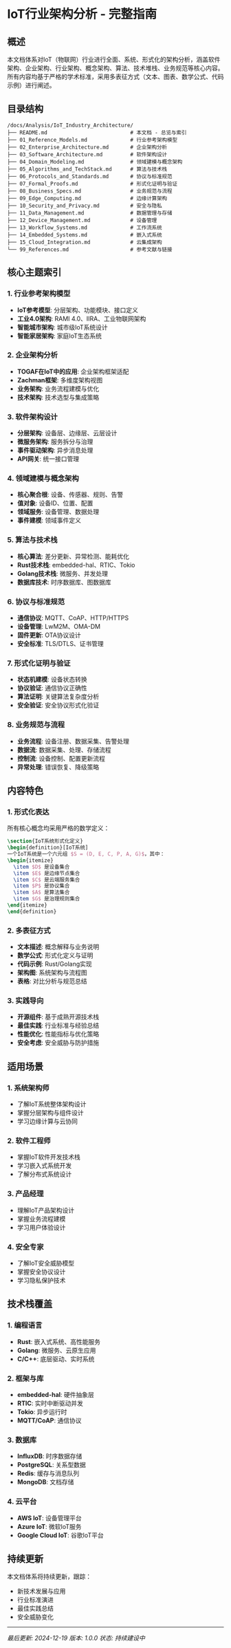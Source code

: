 # IoT行业架构分析 - 完整指南

## 概述

本文档体系对IoT（物联网）行业进行全面、系统、形式化的架构分析，涵盖软件架构、企业架构、行业架构、概念架构、算法、技术堆栈、业务规范等核心内容。所有内容均基于严格的学术标准，采用多表征方式（文本、图表、数学公式、代码示例）进行阐述。

## 目录结构

```text
/docs/Analysis/IoT_Industry_Architecture/
├── README.md                           # 本文档 - 总览与索引
├── 01_Reference_Models.md              # 行业参考架构模型
├── 02_Enterprise_Architecture.md       # 企业架构分析
├── 03_Software_Architecture.md         # 软件架构设计
├── 04_Domain_Modeling.md               # 领域建模与概念架构
├── 05_Algorithms_and_TechStack.md      # 算法与技术栈
├── 06_Protocols_and_Standards.md       # 协议与标准规范
├── 07_Formal_Proofs.md                 # 形式化证明与验证
├── 08_Business_Specs.md                # 业务规范与流程
├── 09_Edge_Computing.md                # 边缘计算架构
├── 10_Security_and_Privacy.md          # 安全与隐私
├── 11_Data_Management.md               # 数据管理与存储
├── 12_Device_Management.md             # 设备管理
├── 13_Workflow_Systems.md              # 工作流系统
├── 14_Embedded_Systems.md              # 嵌入式系统
├── 15_Cloud_Integration.md             # 云集成架构
└── 99_References.md                    # 参考文献与链接
```

## 核心主题索引

### 1. 行业参考架构模型

- **IoT参考模型**: 分层架构、功能模块、接口定义
- **工业4.0架构**: RAMI 4.0、IIRA、工业物联网架构
- **智能城市架构**: 城市级IoT系统设计
- **智能家居架构**: 家庭IoT生态系统

### 2. 企业架构分析

- **TOGAF在IoT中的应用**: 企业架构框架适配
- **Zachman框架**: 多维度架构视图
- **业务架构**: 业务流程建模与优化
- **技术架构**: 技术选型与集成策略

### 3. 软件架构设计

- **分层架构**: 设备层、边缘层、云层设计
- **微服务架构**: 服务拆分与治理
- **事件驱动架构**: 异步消息处理
- **API网关**: 统一接口管理

### 4. 领域建模与概念架构

- **核心聚合根**: 设备、传感器、规则、告警
- **值对象**: 设备ID、位置、配置
- **领域服务**: 设备管理、数据处理
- **事件建模**: 领域事件定义

### 5. 算法与技术栈

- **核心算法**: 差分更新、异常检测、能耗优化
- **Rust技术栈**: embedded-hal、RTIC、Tokio
- **Golang技术栈**: 微服务、并发处理
- **数据库技术**: 时序数据库、图数据库

### 6. 协议与标准规范

- **通信协议**: MQTT、CoAP、HTTP/HTTPS
- **设备管理**: LwM2M、OMA-DM
- **固件更新**: OTA协议设计
- **安全标准**: TLS/DTLS、证书管理

### 7. 形式化证明与验证

- **状态机建模**: 设备状态转换
- **协议验证**: 通信协议正确性
- **算法证明**: 关键算法复杂度分析
- **安全验证**: 安全协议形式化验证

### 8. 业务规范与流程

- **业务流程**: 设备注册、数据采集、告警处理
- **数据流**: 数据采集、处理、存储流程
- **控制流**: 设备控制、配置更新流程
- **异常处理**: 错误恢复、降级策略

## 内容特色

### 1. 形式化表达

所有核心概念均采用严格的数学定义：

```latex
\section{IoT系统形式化定义}
\begin{definition}[IoT系统]
一个IoT系统是一个六元组 $S = (D, E, C, P, A, G)$，其中：
\begin{itemize}
  \item $D$ 是设备集合
  \item $E$ 是边缘节点集合  
  \item $C$ 是云端服务集合
  \item $P$ 是协议集合
  \item $A$ 是算法集合
  \item $G$ 是治理规则集合
\end{itemize}
\end{definition}
```

### 2. 多表征方式

- **文本描述**: 概念解释与业务说明
- **数学公式**: 形式化定义与证明
- **代码示例**: Rust/Golang实现
- **架构图**: 系统架构与流程图
- **表格**: 对比分析与规范总结

### 3. 实践导向

- **开源组件**: 基于成熟开源技术栈
- **最佳实践**: 行业标准与经验总结
- **性能优化**: 性能指标与优化策略
- **安全考虑**: 安全威胁与防护措施

## 适用场景

### 1. 系统架构师

- 了解IoT系统整体架构设计
- 掌握分层架构与组件设计
- 学习边缘计算与云协同

### 2. 软件工程师

- 掌握IoT软件开发技术栈
- 学习嵌入式系统开发
- 了解分布式系统设计

### 3. 产品经理

- 理解IoT产品架构设计
- 掌握业务流程建模
- 学习用户体验设计

### 4. 安全专家

- 了解IoT安全威胁模型
- 掌握安全协议设计
- 学习隐私保护技术

## 技术栈覆盖

### 1. 编程语言

- **Rust**: 嵌入式系统、高性能服务
- **Golang**: 微服务、云原生应用
- **C/C++**: 底层驱动、实时系统

### 2. 框架与库

- **embedded-hal**: 硬件抽象层
- **RTIC**: 实时中断驱动并发
- **Tokio**: 异步运行时
- **MQTT/CoAP**: 通信协议

### 3. 数据库

- **InfluxDB**: 时序数据存储
- **PostgreSQL**: 关系型数据
- **Redis**: 缓存与消息队列
- **MongoDB**: 文档存储

### 4. 云平台

- **AWS IoT**: 设备管理平台
- **Azure IoT**: 微软IoT服务
- **Google Cloud IoT**: 谷歌IoT平台

## 持续更新

本文档体系将持续更新，跟踪：

- 新技术发展与应用
- 行业标准演进
- 最佳实践总结
- 安全威胁变化

---

*最后更新: 2024-12-19*
*版本: 1.0.0*
*状态: 持续建设中*
